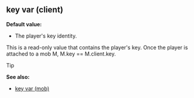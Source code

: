 ## key var (client)

**Default value:**
+   The player\'s key identity.


This is a read-only value that contains the player\'s key. Once
the player is attached to a mob M, M.key == M.client.key.

> [!TIP] 
> **See also:**
> +   [key var (mob)](/ref/mob/var/key.md) <!-- -->